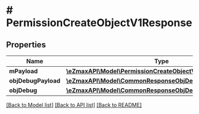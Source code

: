 # # PermissionCreateObjectV1Response

## Properties

Name | Type | Description | Notes
------------ | ------------- | ------------- | -------------
**mPayload** | [**\eZmaxAPI\Model\PermissionCreateObjectV1ResponseMPayload**](PermissionCreateObjectV1ResponseMPayload.md) |  |
**objDebugPayload** | [**\eZmaxAPI\Model\CommonResponseObjDebugPayload**](CommonResponseObjDebugPayload.md) |  | [optional]
**objDebug** | [**\eZmaxAPI\Model\CommonResponseObjDebug**](CommonResponseObjDebug.md) |  | [optional]

[[Back to Model list]](../../README.md#models) [[Back to API list]](../../README.md#endpoints) [[Back to README]](../../README.md)
